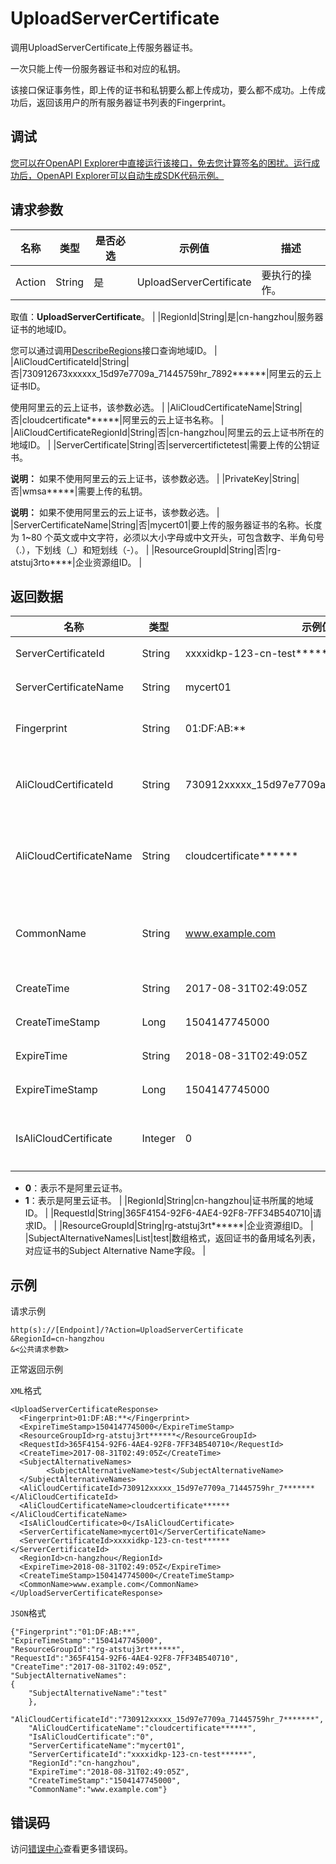# UploadServerCertificate

调用UploadServerCertificate上传服务器证书。

一次只能上传一份服务器证书和对应的私钥。

该接口保证事务性，即上传的证书和私钥要么都上传成功，要么都不成功。上传成功后，返回该用户的所有服务器证书列表的Fingerprint。

## 调试

[您可以在OpenAPI Explorer中直接运行该接口，免去您计算签名的困扰。运行成功后，OpenAPI Explorer可以自动生成SDK代码示例。](https://api.aliyun.com/#product=Slb&api=UploadServerCertificate&type=RPC&version=2014-05-15)

## 请求参数

|名称|类型|是否必选|示例值|描述|
|--|--|----|---|--|
|Action|String|是|UploadServerCertificate|要执行的操作。

 取值：**UploadServerCertificate**。 |
|RegionId|String|是|cn-hangzhou|服务器证书的地域ID。

 您可以通过调用[DescribeRegions](~~27584~~)接口查询地域ID。 |
|AliCloudCertificateId|String|否|730912673xxxxxx\_15d97e7709a\_71445759hr\_7892\*\*\*\*\*\*|阿里云的云上证书ID。

 使用阿里云的云上证书，该参数必选。 |
|AliCloudCertificateName|String|否|cloudcertificate\*\*\*\*\*\*|阿里云的云上证书名称。 |
|AliCloudCertificateRegionId|String|否|cn-hangzhou|阿里云的云上证书所在的地域ID。 |
|ServerCertificate|String|否|servercertifictetest|需要上传的公钥证书。

 **说明：** 如果不使用阿里云的云上证书，该参数必选。 |
|PrivateKey|String|否|wmsa\*\*\*\*\*|需要上传的私钥。

 **说明：** 如果不使用阿里云的云上证书，该参数必选。 |
|ServerCertificateName|String|否|mycert01|要上传的服务器证书的名称。长度为 1~80 个英文或中文字符，必须以大小字母或中文开头，可包含数字、半角句号（.），下划线（\_）和短划线（-）。 |
|ResourceGroupId|String|否|rg-atstuj3rto\*\*\*\*|企业资源组ID。 |

## 返回数据

|名称|类型|示例值|描述|
|--|--|---|--|
|ServerCertificateId|String|xxxxidkp-123-cn-test\*\*\*\*\*\*|服务器证书ID。 |
|ServerCertificateName|String|mycert01|服务器证书名称。 |
|Fingerprint|String|01:DF:AB:\*\*|服务器证书的指纹。 |
|AliCloudCertificateId|String|730912xxxxx\_15d97e7709a\_71445759hr\_7\*\*\*\*\*\*\*|阿里云证书服务中的服务器证书ID。 |
|AliCloudCertificateName|String|cloudcertificate\*\*\*\*\*\*|阿里云证书服务中的服务器证书名称。 |
|CommonName|String|www.example.com|域名，对应证书的Common Name字段。 |
|CreateTime|String|2017-08-31T02:49:05Z|证书创建时间。 |
|CreateTimeStamp|Long|1504147745000|证书创建时间戳。 |
|ExpireTime|String|2018-08-31T02:49:05Z|证书过期时间。 |
|ExpireTimeStamp|Long|1504147745000|证书过期时间戳。 |
|IsAliCloudCertificate|Integer|0|是否为阿里云证书服务中的证书。

 -   **0**：表示不是阿里云证书。
-   **1**：表示是阿里云证书。 |
|RegionId|String|cn-hangzhou|证书所属的地域ID。 |
|RequestId|String|365F4154-92F6-4AE4-92F8-7FF34B540710|请求ID。 |
|ResourceGroupId|String|rg-atstuj3rt\*\*\*\*\*\*|企业资源组ID。 |
|SubjectAlternativeNames|List|test|数组格式，返回证书的备用域名列表，对应证书的Subject Alternative Name字段。 |

## 示例

请求示例

```
http(s)://[Endpoint]/?Action=UploadServerCertificate
&RegionId=cn-hangzhou
&<公共请求参数>
```

正常返回示例

`XML`格式

```
<UploadServerCertificateResponse>
  <Fingerprint>01:DF:AB:**</Fingerprint>
  <ExpireTimeStamp>1504147745000</ExpireTimeStamp>
  <ResourceGroupId>rg-atstuj3rt******</ResourceGroupId>
  <RequestId>365F4154-92F6-4AE4-92F8-7FF34B540710</RequestId>
  <CreateTime>2017-08-31T02:49:05Z</CreateTime>
  <SubjectAlternativeNames>
        <SubjectAlternativeName>test</SubjectAlternativeName>
  </SubjectAlternativeNames>
  <AliCloudCertificateId>730912xxxxx_15d97e7709a_71445759hr_7*******</AliCloudCertificateId>
  <AliCloudCertificateName>cloudcertificate******</AliCloudCertificateName>
  <IsAliCloudCertificate>0</IsAliCloudCertificate>
  <ServerCertificateName>mycert01</ServerCertificateName>
  <ServerCertificateId>xxxxidkp-123-cn-test******</ServerCertificateId>
  <RegionId>cn-hangzhou</RegionId>
  <ExpireTime>2018-08-31T02:49:05Z</ExpireTime>
  <CreateTimeStamp>1504147745000</CreateTimeStamp>
  <CommonName>www.example.com</CommonName>
</UploadServerCertificateResponse>
```

`JSON`格式

```
{"Fingerprint":"01:DF:AB:**",
"ExpireTimeStamp":"1504147745000",
"ResourceGroupId":"rg-atstuj3rt******",
"RequestId":"365F4154-92F6-4AE4-92F8-7FF34B540710",
"CreateTime":"2017-08-31T02:49:05Z",
"SubjectAlternativeNames":
{
    "SubjectAlternativeName":"test"
    },
    "AliCloudCertificateId":"730912xxxxx_15d97e7709a_71445759hr_7*******",
    "AliCloudCertificateName":"cloudcertificate******",
    "IsAliCloudCertificate":"0",
    "ServerCertificateName":"mycert01",
    "ServerCertificateId":"xxxxidkp-123-cn-test******",
    "RegionId":"cn-hangzhou",
    "ExpireTime":"2018-08-31T02:49:05Z",
    "CreateTimeStamp":"1504147745000",
    "CommonName":"www.example.com"}
```

## 错误码

访问[错误中心](https://error-center.alibabacloud.com/status/product/Slb)查看更多错误码。

